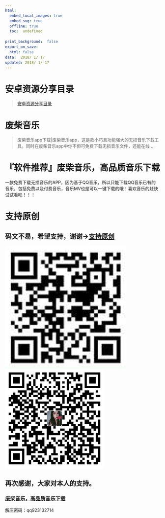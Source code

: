 ```yaml
---
html:
  embed_local_images: true
  embed_svg: true
  offline: true
  toc:  undefined

print_background:  false
export_on_save:
  html: false
data:  2018/ 1/ 17
updated: 2018/ 1/ 17
---
```




# 安卓资源分享目录

> [安卓资源分享目录](https://blog.csdn.net/qq923132714/article/details/83059823 "安卓资源分享目录")

# 废柴音乐

> 废柴音乐app下载|废柴音乐app，这是款小巧且功能强大的无损音乐下载工具。同时在废柴音乐app中你不但可免费下载无损音乐文件，还能在线 ...

# 『软件推荐』废柴音乐，高品质音乐下载

一款免费下载无损音乐的APP，因为基于QQ音乐，所以只能下载QQ音乐已有的音乐，包括免费以及付费音乐，音乐MV也是可以一键下载的哦！喜欢音乐的赶快试试看吧！！！


# 支持原创
## 码文不易，希望支持，谢谢->**[支持原创](http://blog.csdn.net/qq923132714/article/details/79399145)**
![微信支付](https://raw.githubusercontent.com/923132714/my_picture/master/blog/support/weixin.png)![微信支付](https://raw.githubusercontent.com/923132714/my_picture/master/blog/support/支付宝.png)
## 再次感谢，大家对本人的支持。

### [废柴音乐，高品质音乐下载](http://u16848854.ctfile.net/fs/16848854-331610908 "废柴音乐，高品质音乐下载")

解压密码：qq923132714
